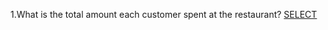 1.What is the total amount each customer spent at the restaurant?
[SELECT](https://github.com/felipeleong/8-week-sql-challenge/blob/7e0e3e5fb6e5654fb4f30316e78e51b018cee7e2/Case%20Study%20%231%20-%20Danny's%20Diner/Solutions#L6-L12)
